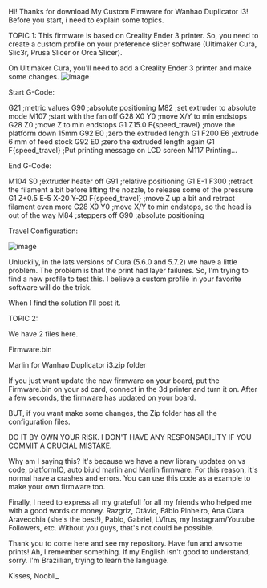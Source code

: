 Hi! Thanks for download My Custom Firmware for Wanhao Duplicator i3!
Before you start, i need to explain some topics.

TOPIC 1:
This firmware is based on Creality Ender 3 printer. So, you need to create a custom profile on your preference slicer software (Ultimaker Cura, Slic3r, Prusa Slicer or Orca Slicer).

On Ultimaker Cura, you'll need to add a Creality Ender 3 printer and make some changes.
![image](https://github.com/Noobli95/ProjectNugget/assets/123615009/f14cc196-b98b-4482-8c64-0d91292b7489)

Start G-Code:

G21 ;metric values
 G90 ;absolute positioning
 M82 ;set extruder to absolute mode
 M107 ;start with the fan off
 G28 X0 Y0 ;move X/Y to min endstops
 G28 Z0 ;move Z to min endstops
 G1 Z15.0 F{speed_travel} ;move the platform down 15mm
 G92 E0 ;zero the extruded length
 G1 F200 E6 ;extrude 6 mm of feed stock
 G92 E0 ;zero the extruded length again
 G1 F{speed_travel} 
 ;Put printing message on LCD screen
 M117 Printing...

 End G-Code:

 M104 S0 ;extruder heater off 
 G91 ;relative positioning
 G1 E-1 F300  ;retract the filament a bit before lifting the nozzle, to release some of the pressure
 G1 Z+0.5 E-5 X-20 Y-20 F{speed_travel} ;move Z up a bit and retract filament even more
 G28 X0 Y0 ;move X/Y to min endstops, so the head is out of the way
 M84 ;steppers off
 G90 ;absolute positioning

Travel Configuration:

![image](https://github.com/Noobli95/ProjectNugget/assets/123615009/bcd6ee08-66d4-4c1b-bab0-7610ac6322b1)

Unluckily, in the lats versions of Cura (5.6.0 and 5.7.2) we have a little problem. The problem is that the print had layer failures. So, I'm trying to find a new profile to test this. I believe a custom profile in your favorite software will do the trick.

When I find the solution I'll post it.

TOPIC 2:

We have 2 files here.

Firmware.bin

Marlin for Wanhao Duplicator i3.zip folder

If you just want update the new firmware on your board, put the Firmware.bin on your sd card, connect in the 3d printer and turn it on. After a few seconds, the firmware has updated on your board.

BUT, if you want make some changes, the Zip folder has all the configuration files.

DO IT BY OWN YOUR RISK. I DON'T HAVE ANY RESPONSABILITY IF YOU COMMIT A CRUCIAL MISTAKE.

Why am I saying this? It's because we have a new library updates on vs code, platformIO, auto biuld marlin and Marlin firmware. For this reason, it's normal have a crashes and errors.
You can use this code as a example to make your own  firmware too.

Finally, I need to express all my gratefull for all my friends who helped me with a good words or money. Razgriz, Otávio, Fábio Pinheiro, Ana Clara Aravecchia (she's the best!), Pablo, Gabriel, LVírus, my Instagram/Youtube Followers, etc.
Without you guys, that's not could be possible.

Thank you to come here and see my repository. Have fun and awsome prints!
Ah, I remember something. If my English isn't good to understand, sorry. I'm Brazillian, trying to learn the language.

Kisses,
Noobli_
